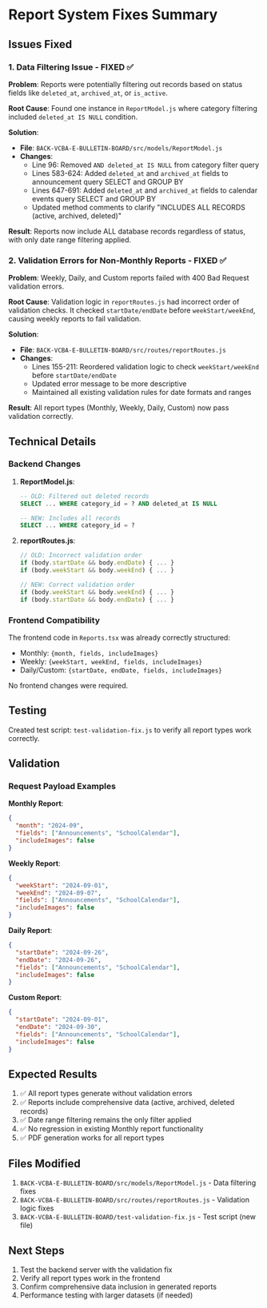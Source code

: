 # Report System Fixes Summary

## Issues Fixed

### 1. **Data Filtering Issue - FIXED ✅**

**Problem**: Reports were potentially filtering out records based on status fields like `deleted_at`, `archived_at`, or `is_active`.

**Root Cause**: Found one instance in `ReportModel.js` where category filtering included `deleted_at IS NULL` condition.

**Solution**: 
- **File**: `BACK-VCBA-E-BULLETIN-BOARD/src/models/ReportModel.js`
- **Changes**:
  - Line 96: Removed `AND deleted_at IS NULL` from category filter query
  - Lines 583-624: Added `deleted_at` and `archived_at` fields to announcement query SELECT and GROUP BY
  - Lines 647-691: Added `deleted_at` and `archived_at` fields to calendar events query SELECT and GROUP BY
  - Updated method comments to clarify "INCLUDES ALL RECORDS (active, archived, deleted)"

**Result**: Reports now include ALL database records regardless of status, with only date range filtering applied.

### 2. **Validation Errors for Non-Monthly Reports - FIXED ✅**

**Problem**: Weekly, Daily, and Custom reports failed with 400 Bad Request validation errors.

**Root Cause**: Validation logic in `reportRoutes.js` had incorrect order of validation checks. It checked `startDate/endDate` before `weekStart/weekEnd`, causing weekly reports to fail validation.

**Solution**:
- **File**: `BACK-VCBA-E-BULLETIN-BOARD/src/routes/reportRoutes.js`
- **Changes**:
  - Lines 155-211: Reordered validation logic to check `weekStart/weekEnd` before `startDate/endDate`
  - Updated error message to be more descriptive
  - Maintained all existing validation rules for date formats and ranges

**Result**: All report types (Monthly, Weekly, Daily, Custom) now pass validation correctly.

## Technical Details

### Backend Changes

1. **ReportModel.js**:
   ```sql
   -- OLD: Filtered out deleted records
   SELECT ... WHERE category_id = ? AND deleted_at IS NULL
   
   -- NEW: Includes all records
   SELECT ... WHERE category_id = ?
   ```

2. **reportRoutes.js**:
   ```javascript
   // OLD: Incorrect validation order
   if (body.startDate && body.endDate) { ... }
   if (body.weekStart && body.weekEnd) { ... }
   
   // NEW: Correct validation order
   if (body.weekStart && body.weekEnd) { ... }
   if (body.startDate && body.endDate) { ... }
   ```

### Frontend Compatibility

The frontend code in `Reports.tsx` was already correctly structured:
- Monthly: `{month, fields, includeImages}`
- Weekly: `{weekStart, weekEnd, fields, includeImages}`
- Daily/Custom: `{startDate, endDate, fields, includeImages}`

No frontend changes were required.

## Testing

Created test script: `test-validation-fix.js` to verify all report types work correctly.

## Validation

### Request Payload Examples

**Monthly Report**:
```json
{
  "month": "2024-09",
  "fields": ["Announcements", "SchoolCalendar"],
  "includeImages": false
}
```

**Weekly Report**:
```json
{
  "weekStart": "2024-09-01",
  "weekEnd": "2024-09-07", 
  "fields": ["Announcements", "SchoolCalendar"],
  "includeImages": false
}
```

**Daily Report**:
```json
{
  "startDate": "2024-09-26",
  "endDate": "2024-09-26",
  "fields": ["Announcements", "SchoolCalendar"], 
  "includeImages": false
}
```

**Custom Report**:
```json
{
  "startDate": "2024-09-01",
  "endDate": "2024-09-30",
  "fields": ["Announcements", "SchoolCalendar"],
  "includeImages": false
}
```

## Expected Results

1. ✅ All report types generate without validation errors
2. ✅ Reports include comprehensive data (active, archived, deleted records)
3. ✅ Date range filtering remains the only filter applied
4. ✅ No regression in existing Monthly report functionality
5. ✅ PDF generation works for all report types

## Files Modified

1. `BACK-VCBA-E-BULLETIN-BOARD/src/models/ReportModel.js` - Data filtering fixes
2. `BACK-VCBA-E-BULLETIN-BOARD/src/routes/reportRoutes.js` - Validation logic fixes
3. `BACK-VCBA-E-BULLETIN-BOARD/test-validation-fix.js` - Test script (new file)

## Next Steps

1. Test the backend server with the validation fix
2. Verify all report types work in the frontend
3. Confirm comprehensive data inclusion in generated reports
4. Performance testing with larger datasets (if needed)
